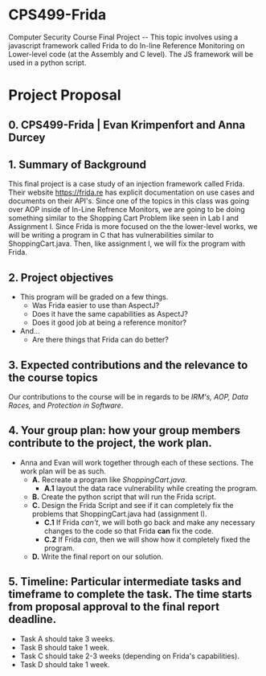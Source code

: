 # CPS499-Frida
Computer Security Course Final Project -- This topic involves using a javascript framework called Frida to do In-line Reference Monitoring on Lower-level code (at the Assembly and C level). The JS framework will be used in a python script.

# Project Proposal
## 0. CPS499-Frida | Evan Krimpenfort and Anna Durcey ##
## 1. Summary of Background ##
  This final project is a case study of an injection framework called Frida. Their website https://frida.re has explicit documentation on use cases and documents on their API's. Since one of the topics in this class was going over AOP inside of In-Line Refrence Monitors, we are going to be doing something similar to the Shopping Cart Problem like seen in Lab I and Assignment I. Since Frida is more focused on the the lower-level works, we will be writing a program in C that has  vulnerabilities similar to ShoppingCart.java. Then, like assignment I, we will fix the program with Frida. 
## 2. Project objectives ##
- This program will be graded on a few things. 
  - Was Frida easier to use than AspectJ? 
  - Does it have the same capabilities as AspectJ? 
  - Does it good job at being a reference monitor? 
- And... 
  - Are there things that Frida can do better?
## 3. Expected contributions and the relevance to the course topics ##
  Our contributions to the course will be in regards to be *IRM's, AOP, Data Races,* and *Protection in Software*. 
## 4. Your group plan: how your group members contribute to the project, the work plan. ##
- Anna and Evan will work together through each of these sections. The work plan will be as such.
  - **A.** Recreate a program like *ShoppingCart.java*.
    - **A.1** layout the data race vulnerability while creating the program.
  - **B.** Create the python script that will run the Frida script.
  - **C.** Design the Frida Script and see if it can completely fix the problems that ShoppingCart.java had (assignment I).
    - **C.1** If Frida *can't*, we will both go back and make any necessary changes to the code so that Frida **can** fix the code.
    - **C.2** If Frida *can*, then we will show how it completely fixed the program.
  - **D.** Write the final report on our solution.
## 5. Timeline: Particular intermediate tasks and timeframe to complete the task. The time starts from proposal approval to the final report deadline. ##
- Task A should take 3 weeks.
- Task B should take 1 week.
- Task C should take 2-3 weeks (depending on Frida's capabilities).
- Task D should take 1 week.
